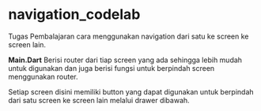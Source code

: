 # navigation_codelab

Tugas Pembalajaran cara menggunakan navigation dari satu ke screen ke screen lain.

**Main.Dart**
Berisi router dari tiap screen yang ada sehingga lebih mudah untuk digunakan dan juga berisi fungsi untuk berpindah screen menggunakan router.

Setiap screen disini memiliki button yang dapat digunakan untuk berpindah dari satu screen ke screen lain melalui drawer dibawah.
